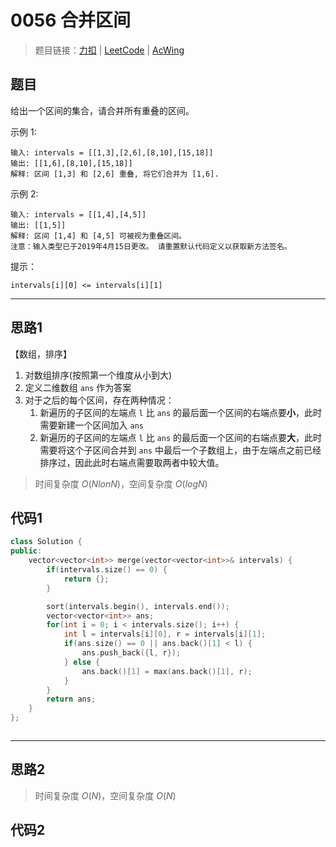 # 0056 合并区间

> 题目链接：[力扣](https://leetcode-cn.com/problems/merge-intervals/) | [LeetCode](https://leetcode.com/problems/merge-intervals/) | [AcWing](3)

## 题目

给出一个区间的集合，请合并所有重叠的区间。

示例 1:

```plain
输入: intervals = [[1,3],[2,6],[8,10],[15,18]]
输出: [[1,6],[8,10],[15,18]]
解释: 区间 [1,3] 和 [2,6] 重叠, 将它们合并为 [1,6].
```

示例 2:

```plain
输入: intervals = [[1,4],[4,5]]
输出: [[1,5]]
解释: 区间 [1,4] 和 [4,5] 可被视为重叠区间。
注意：输入类型已于2019年4月15日更改。 请重置默认代码定义以获取新方法签名。
```

提示：

```plain
intervals[i][0] <= intervals[i][1]
```

---

## 思路1

【数组，排序】

1. 对数组排序(按照第一个维度从小到大)
2. 定义二维数组 `ans` 作为答案
3. 对于之后的每个区间，存在两种情况：
   1. 新遍历的子区间的左端点 `l` 比 `ans` 的最后面一个区间的右端点要**小**，此时需要新建一个区间加入 `ans`
   2. 新遍历的子区间的左端点 `l` 比 `ans` 的最后面一个区间的右端点要**大**，此时需要将这个子区间合并到 `ans` 中最后一个子数组上，由于左端点之前已经排序过，因此此时右端点需要取两者中较大值。

> 时间复杂度 $O(NlonN)$，空间复杂度 $O(logN)$

## 代码1

```cpp
class Solution {
public:
    vector<vector<int>> merge(vector<vector<int>>& intervals) {
        if(intervals.size() == 0) {
            return {};
        }

        sort(intervals.begin(), intervals.end());
        vector<vector<int>> ans;
        for(int i = 0; i < intervals.size(); i++) {
            int l = intervals[i][0], r = intervals[i][1];
            if(ans.size() == 0 || ans.back()[1] < l) {
                ans.push_back({l, r});
            } else {
                ans.back()[1] = max(ans.back()[1], r);
            }
        }
        return ans;
    }
};
```

```java

```

---

## 思路2

> 时间复杂度 $O(N)$，空间复杂度 $O(N)$

## 代码2

```cpp

```
